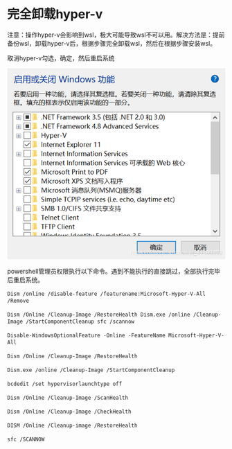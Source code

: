 # 完全卸载hyper-v

注意：操作hyper-v会影响到wsl，极大可能导致wsl不可以用。解决方法是：提前备份wsl，卸载hyper-v后，根据步骤完全卸载wsl，然后在根据步骤安装wsl。



取消hyper-v勾选，确定，然后重启系统



![img](images/Uninstall%20hyper-v.assets/watermark,type_ZmFuZ3poZW5naGVpdGk,shadow_10,text_aHR0cHM6Ly9ibG9nLmNzZG4ubmV0L3FxXzQxODkwMjA5,size_16,color_FFFFFF,t_70.png)

powershell管理员权限执行以下命令。遇到不能执行的直接跳过，全部执行完毕后重启系统。

```
Dism /online /disable-feature /featurename:Microsoft-Hyper-V-All /Remove

Dism /Online /Cleanup-Image /RestoreHealth Dism.exe /online /Cleanup-Image /StartComponentCleanup sfc /scannow 

Disable-WindowsOptionalFeature -Online -FeatureName Microsoft-Hyper-V-All 

Dism /Online /Cleanup-Image /RestoreHealth 

Dism.exe /online /Cleanup-Image /StartComponentCleanup 

bcdedit /set hypervisorlaunchtype off

Dism /Online /Cleanup-Image /ScanHealth

Dism /Online /Cleanup-Image /CheckHealth

DISM /Online /Cleanup-image /RestoreHealth

sfc /SCANNOW
```

